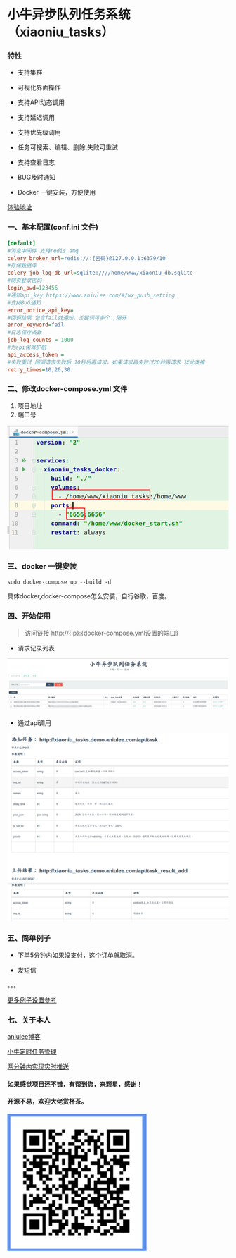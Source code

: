 # 小牛异步队列任务系统（xiaoniu_tasks）


### 特性

* 支持集群

* 可视化界面操作

* 支持API动态调用

* 支持延迟调用

* 支持优先级调用

* 任务可搜索、编辑、删除,失败可重试

* 支持查看日志

* BUG及时通知

* Docker 一键安装，方便使用

[体验地址](http://xiaoniu_tasks.demo.aniulee.com/ "体验地址")


### 一、基本配置(conf.ini 文件)
```ini
[default]
#消息中间件 支持redis amq
celery_broker_url=redis://:{密码}@127.0.0.1:6379/10
#存储数据库
celery_job_log_db_url=sqlite:////home/www/xiaoniu_db.sqlite
#网页登录密码
login_pwd=123456
#通知api_key https://www.aniulee.com/#/wx_push_setting
#支持BUG通知
error_notice_api_key=
#回调结果 包含fail就通知，关键词可多个 ,隔开
error_keyword=fail
#日志保存条数
job_log_counts = 1000
#为api保驾护航
api_access_token =
#失败重试 回调请求失败后 10秒后再请求，如果请求再失败过20秒再请求 以此类推
retry_times=10,20,30
```

### 二、修改docker-compose.yml 文件
1. 项目地址
2. 端口号


[![5](docs/1.png "修改docker-compose.yml文件")]()
### 三、docker 一键安装
```shell script
sudo docker-compose up --build -d
```
具体docker,docker-compose怎么安装，自行谷歌，百度。

### 四、开始使用
> 访问链接 http://{ip}:{docker-compose.yml设置的端口}


* 请求记录列表

[![3](docs/2.png "请求记录列表")]()

* 通过api调用 

[![4](docs/3.png "通过api调用")]()


### 五、简单例子

* 下单5分钟内如果没支付，这个订单就取消。

* 发短信

。。。

[更多例子设置参考](https://www.aniulee.com/#/details?id=276 "更多例子")

### 七、关于本人

[aniulee博客](https://www.aniulee.com "aniulee博客")

[小牛定时任务管理](https://github.com/aniu-lee/xiaoniu_cron "小牛定时任务管理")

[两分钟内实现实时推送](https://www.aniulee.com/#/wx_push_setting "两分钟内实现实时推送")


#### 如果感觉项目还不错，有帮到您，来颗星，感谢！

#### 开源不易，欢迎大佬赏杯茶。
[![6](docs/4.png "打赏")]()

